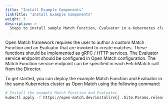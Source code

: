 ```yaml
---
title: "Install Example Components"
linkTitle: "Install Example Components"
weight: 3
description: >
  Steps to install sample Match Function, Evaluator in a Kubernetes cluster.
---
```


Open Match framework requires the user to author a custom Match Function and an Evaluator that are invoked to create matches. These functions should be implemented as gRPC / HTTP services. The Evaluator service endpoint should be configured in Open Match configuration. The Match Function service endpoint can be specified in each FetchMatch call from the Director.

To get started, you can deploy the example Match Function and Evaluator in the same Kubernetes cluster as Open Match using the following command:

```bash
# Install the example Match Function and Evaluator.
kubectl apply -f https://open-match.dev/install/v{{ .Site.Params.release_version }}/yaml/install-demo.yaml --namespace open-match
```
